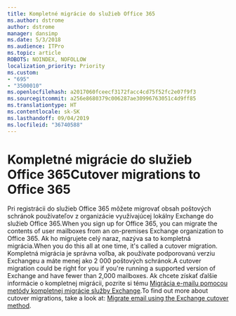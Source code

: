 ```yaml
---
title: Kompletné migrácie do služieb Office 365
ms.author: dstrome
author: dstrome
manager: dansimp
ms.date: 5/3/2018
ms.audience: ITPro
ms.topic: article
ROBOTS: NOINDEX, NOFOLLOW
localization_priority: Priority
ms.custom:
- "695"
- "3500010"
ms.openlocfilehash: a2017060fceecf3172facc4cd75f52fc2e07f9f3
ms.sourcegitcommit: a256e8680379c006287ae30996763051c4d9ff85
ms.translationtype: HT
ms.contentlocale: sk-SK
ms.lasthandoff: 09/04/2019
ms.locfileid: "36740588"
---
```

# <a name="cutover-migrations-to-office-365"></a><span data-ttu-id="603b6-102">Kompletné migrácie do služieb Office 365</span><span class="sxs-lookup"><span data-stu-id="603b6-102">Cutover migrations to Office 365</span></span>

<span data-ttu-id="603b6-103">Pri registrácii do služieb Office 365 môžete migrovať obsah poštových schránok používateľov z organizácie využívajúcej lokálny Exchange do služieb Office 365.</span><span class="sxs-lookup"><span data-stu-id="603b6-103">When you sign up for Office 365, you can migrate the contents of user mailboxes from an on-premises Exchange organization to Office 365.</span></span> <span data-ttu-id="603b6-104">Ak ho migrujete celý naraz, nazýva sa to kompletná migrácia.</span><span class="sxs-lookup"><span data-stu-id="603b6-104">When you do this all at one time, it's called a cutover migration.</span></span> <span data-ttu-id="603b6-105">Kompletná migrácia je správna voľba, ak používate podporovanú verziu Exchangeu a máte menej ako 2 000 poštových schránok.</span><span class="sxs-lookup"><span data-stu-id="603b6-105">A cutover migration could be right for you if you're running a supported version of Exchange and have fewer than 2,000 mailboxes.</span></span> <span data-ttu-id="603b6-106">Ak chcete získať ďalšie informácie o kompletnej migrácii, pozrite si tému [Migrácia e-mailu pomocou metódy kompletnej migrácie služby Exchange](https://docs.microsoft.com/Exchange/mailbox-migration/cutover-migration-to-office-365).</span><span class="sxs-lookup"><span data-stu-id="603b6-106">To find out more about cutover migrations, take a look at: [Migrate email using the Exchange cutover method](https://docs.microsoft.com/Exchange/mailbox-migration/cutover-migration-to-office-365).</span></span>
  